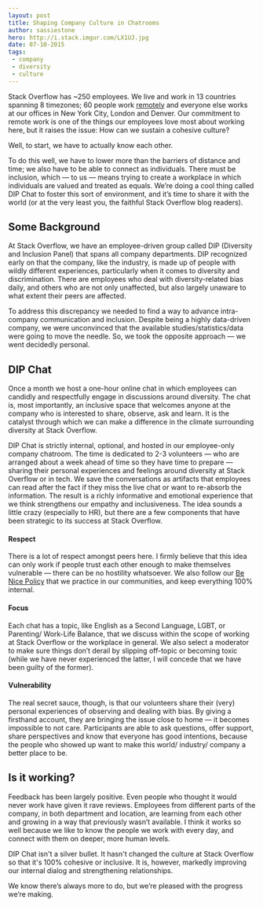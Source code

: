```yaml
---
layout: post
title: Shaping Company Culture in Chatrooms
author: sassiestone
hero: http://i.stack.imgur.com/LX1UJ.jpg
date: 07-10-2015
tags: 
 - company
 - diversity
 - culture
---
```

Stack Overflow has ~250 employees. We live and work in 13 countries spanning 8 timezones; 60 people work [remotely](https://blog.stackexchange.com/2013/02/why-we-still-believe-in-working-remotely/) and everyone else works at our offices in New York City, London and Denver. Our commitment to remote work is one of the things our employees love most about working here, but it raises the issue: How can we sustain a cohesive culture? 

Well, to start, we have to actually know each other. 

To do this well, we have to lower more than the barriers of distance and time; we also have to be able to connect as individuals. There must be inclusion, which — to us — means trying to create a workplace in which individuals are valued and treated as equals. We’re doing a cool thing called DIP Chat to foster this sort of environment, and it’s time to share it with the world (or at the very least you, the faithful Stack Overflow blog readers).

## Some Background
At Stack Overflow, we have an employee-driven group called DIP (Diversity and Inclusion Panel) that spans all company departments. DIP recognized early on that the company, like the industry, is made up of people with wildly different experiences, particularly when it comes to diversity and discrimination. There are employees who deal with diversity-related bias daily, and others who are not only unaffected, but also largely unaware to what extent their peers are affected. 

To address this discrepancy we needed to find a way to advance intra-company communication and inclusion. Despite being a highly data-driven company, we were unconvinced that the available studies/statistics/data were going to move the needle. So, we took the opposite approach — we went decidedly personal. 

## DIP Chat
Once a month we host a one-hour online chat in which employees can candidly and respectfully engage in discussions around diversity. The chat is, most importantly, an inclusive space that welcomes anyone at the company who is interested to share, observe, ask and learn. It is the catalyst through which we can make a difference in the climate surrounding diversity at Stack Overflow.

DIP Chat is strictly internal, optional, and hosted in our employee-only company chatroom. The time is dedicated to 2-3 volunteers — who are arranged about a week ahead of time so they have time to prepare — sharing their personal experiences and feelings around diversity at Stack Overflow or in tech. We save the conversations as artifacts that employees can read after the fact if they miss the live chat or want to re-absorb the information. The result is a richly informative and emotional experience that we think strengthens our empathy and inclusiveness. The idea sounds a little crazy (especially to HR), but there are a few components that have been strategic to its success at Stack Overflow. 

#### Respect
There is a lot of respect amongst peers here. I firmly believe that this idea can only work if people trust each other enough to make themselves vulnerable — there can be no hostility whatsoever. We also follow our [Be Nice Policy](http://meta.stackexchange.com/questions/240839/the-new-new-be-nice-policy-code-of-conduct-updated-with-your-feedback) that we practice in our communities, and keep everything 100% internal.

#### Focus
Each chat has a topic, like English as a Second Language, LGBT, or Parenting/ Work-Life Balance, that we discuss within the scope of working at Stack Overflow or the workplace in general. We also select a moderator to make sure things don’t derail by slipping off-topic or becoming toxic (while we have never experienced the latter, I will concede that we have been guilty of the former). 

#### Vulnerability
The real secret sauce, though, is that our volunteers share their (very) personal experiences of observing and dealing with bias. By giving a firsthand account, they are bringing the issue close to home — it becomes impossible to not care. Participants are able to ask questions, offer support, share perspectives and know that everyone has good intentions, because the people who showed up want to make this world/ industry/ company a better place to be. 

## Is it working?
Feedback has been largely positive. Even people who thought it would never work have given it rave reviews. Employees from different parts of the company, in both department and location, are learning from each other and growing in a way that previously wasn’t available. I think it works so well because we like to know the people we work with every day, and connect with them on deeper, more human levels. 

DIP Chat isn't a silver bullet. It hasn't changed the culture at Stack Overflow so that it's 100% cohesive or inclusive. It is, however, markedly improving our internal dialog and strengthening relationships. 

We know there’s always more to do, but we’re pleased with the progress we’re making. 
